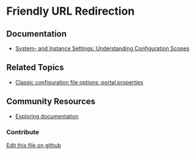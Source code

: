 # Friendly URL Redirection

## Documentation

* [System- and Instance Settings: Understanding Configuration Scopes](https://learn.liferay.com/en/w/dxp/system-administration/configuring-liferay/understanding-configuration-scope#system-settings-and-instance-settings)

## Related Topics

* [Classic configuration file options: portal.properties](https://learn.liferay.com/reference/latest/en/dxp/propertiesdoc/portal.properties.html)

## Community Resources

* [Exploring documentation](https://liferay.dev/blogs/-/blogs/exploring-documentation)

### Contribute

[Edit this file on github](https://github.com/olafk/controlpanel-documentation-docs/blob/master/md/74en/com_liferay_configuration_admin_web_portlet_InstanceSettingsPortlet/com.liferay.friendly.url.configuration.FriendlyURLRedirectionConfiguration.md)
